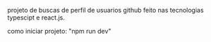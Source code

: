 projeto de buscas de perfil de usuarios github feito nas tecnologias typescipt e react.js.

como iniciar projeto: "npm run dev"
